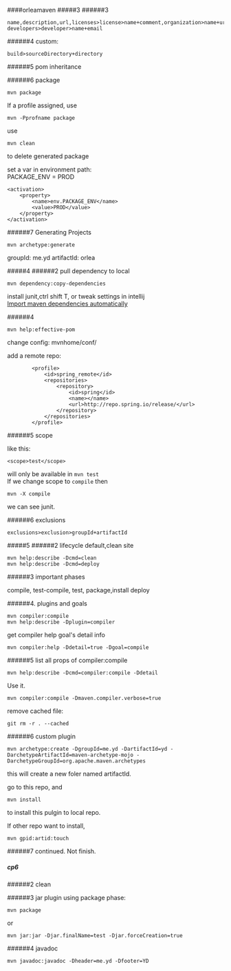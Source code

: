 ####orleamaven
#####3
######3  
```
name,description,url,licenses>license>name+comment,organization>name+url, developers>developer>name+email
```
######4 custom:
```
build>sourceDirectory+directory
```
######5 pom inheritance

######6 package
```
mvn package
```
If a profile assigned, use
```
mvn -Pprofname package
```
use
```
mvn clean
```
to delete generated package  

set a var in environment path:  
PACKAGE_ENV = PROD
```
<activation>
    <property>
        <name>env.PACKAGE_ENV</name>
        <value>PROD</value>
    </property>
</activation>
```
######7 Generating Projects
```
mvn archetype:generate
```
groupId: me.yd
artifactId: orlea


#####4
######2
pull dependency to local
```
mvn dependency:copy-dependencies
```

install junit,ctrl shift T, or tweak settings in intellij  
[Import maven dependencies automatically](http://stackoverflow.com/questions/11454822/import-maven-dependencies-in-intellij-idea)

######4
```
mvn help:effective-pom
```
change config: mvnhome/conf/

add a remote repo:
```
        <profile>
            <id>spring_remote</id>
            <repositories>
                <repository>
                    <id>spring</id>
                    <name></name>
                    <url>http://repo.spring.io/release/</url>
                </repository>
            </repositories>
        </profile>
```

######5 scope

like this:
```
<scope>test</scope>
```
will only be available in ```mvn test```  
If we change scope to `compile` then  
```
mvn -X compile
```
we can see junit.

######6 exclusions
```
exclusions>exclusion>groupId+artifactId
```

#####5
######2 lifecycle
default,clean site
```
mvn help:describe -Dcmd=clean
mvn help:describe -Dcmd=deploy
```
######3 important phases

compile, test-compile, test, package,install deploy

######4. plugins and goals
```
mvn compiler:compile
mvn help:describe -Dplugin=compiler
```

get compiler help goal's detail info
```
mvn compiler:help -Ddetail=true -Dgoal=compile
```

######5
list all props of compiler:compile
```
mvn help:describe -Dcmd=compiler:compile -Ddetail
```
Use it.
```
mvn compiler:compile -Dmaven.compiler.verbose=true
```
remove cached file:
```
git rm -r . --cached
```

######6 custom plugin
```
mvn archetype:create -DgroupId=me.yd -DartifactId=yd -DarchetypeArtifactId=maven-archetype-mojo -DarchetypeGroupId=org.apache.maven.archetypes
```
this will create a new foler named artifactId.

go to this repo, and
```
mvn install
```
to install this pulgin to local repo.  

If other repo want to install, 
```
mvn gpid:artid:touch
```
######7 continued.
Not finish.

##### cp6
######2 clean

######3 jar plugin
using package phase:
```
mvn package
```
or
```
mvn jar:jar -Djar.finalName=test -Djar.forceCreation=true
```

######4 javadoc
```
mvn javadoc:javadoc -Dheader=me.yd -Dfooter=YD
```